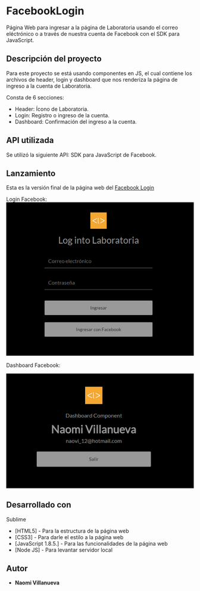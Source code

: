 # FacebookLogin

Página Web para ingresar a la página de Laboratoria usando el correo eléctrónico o a través de nuestra cuenta de Facebook con el
SDK para JavaScript.

## Descripción del proyecto

Para este proyecto se está usando componentes en JS, el cual contiene los archivos de header, login y dashboard que nos renderiza
la página de ingreso a la cuenta de Laboratoria.

Consta de 6 secciones:

* Header: Ícono de Laboratoria.
* Login: Registro o ingreso de la cuenta.
* Dashboard: Confirmación del ingreso a la cuenta.

## API utilizada

Se utilizó la siguiente API: SDK para JavaScript de Facebook.

## Lanzamiento 

Esta es la versión final de la página web del <a href="https://naovillaj.github.io/FacebookLogin/">Facebook Login</a>

Login Facebook: 
<br><img src="img/inicio.png">

Dashboard Facebook:
<br><center><img src="img/dashboard.png"></center>

## Desarrollado con

Sublime 

* [HTML5] - Para la estructura de la página web
* [CSS3] - Para darle el estilo a la página web
* [JavaScript 1.8.5.] - Para las funcionalidades de la página web
* [Node JS] - Para levantar servidor local

## Autor

* **Naomi Villanueva** 
